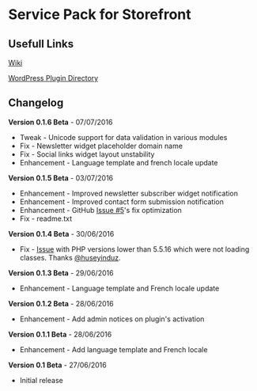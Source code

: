 # Service Pack for Storefront


## Usefull Links

[Wiki](https://github.com/opportus/service-pack-for-storefront/wiki)

[WordPress Plugin Directory](https://wordpress.org/plugins/service-pack-for-storefront)

## Changelog

**Version 0.1.6 Beta** - 07/07/2016

- Tweak - Unicode support for data validation in various modules
- Fix - Newsletter widget placeholder domain name
- Fix - Social links widget layout unstability
- Enhancement - Language template and french locale update

**Version 0.1.5 Beta** - 03/07/2016

- Enhancement - Improved newsletter subscriber widget notification
- Enhancement - Improved contact form submission notification
- Enhancement - GitHub [Issue #5](https://github.com/opportus/service-pack-for-storefront/issues/5)'s fix optimization
- Fix - readme.txt

**Version 0.1.4 Beta** - 30/06/2016

- Fix - [Issue](https://github.com/opportus/service-pack-for-storefront/issues/5) with PHP versions lower than 5.5.16 which were not loading classes. Thanks [@huseyinduz](https://github.com/huseyinduz).

**Version 0.1.3 Beta** - 29/06/2016

- Enhancement - Language template and French locale update

**Version 0.1.2 Beta** - 28/06/2016

- Enhancement - Add admin notices on plugin's activation

**Version 0.1.1 Beta** - 28/06/2016

- Enhancement - Add language template and French locale

**Version 0.1 Beta** - 27/06/2016

- Initial release
